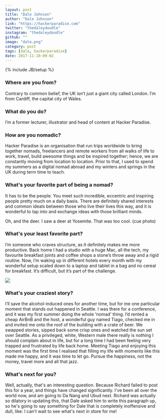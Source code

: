 ```yaml
---
layout: post
title: "Dale Johnson"
author: "Dale Johnson"
link: "https://hackerparadise.com"
twitter: "thedaleydoodle"
instagram: "thedaleydoodle"
github: ""
image: "dale.png"
category: post
tags: [dale, hackerparadise]
date: 2017-11-10-09-02
---
```

{% include JB/setup %}

### Where are you from?

Contrary to common belief, the UK isn’t just a giant city called London. I’m from Cardiff, the capital city of Wales.

### What do you do?

I’m a former lecturer, illustrator and head of content at Hacker Paradise.

### How are you nomadic?

Hacker Paradise is an organisation that run trips worldwide to bring together nomads, freelancers and remote workers from all walks of life to work, travel, build awesome things and be inspired together; hence, we are constantly moving from location to location. Prior to that, I used to spend my summers as a digital nomad abroad and my winters and springs in the UK during term time to teach.

### What's your favorite part of being a nomad?

It has to be the people. You meet such incredible, eccentric and inspiring people pretty much on a daily basis. There are definitely shared interests and common ideals between those who live their lives this way, and it is wonderful to tap into and exchange ideas with those brilliant minds.

Oh, and the deer. I saw a deer at Yosemite. That was too cool. (cue photo)

### What's your least favorite part?

I’m someone who craves structure, as it definitely makes me more productive. Back home I had a studio with a huge Mac, all the tech, my favourite breakfast joints and coffee shops a stone’s throw away and a rigid routine. Now, I’m waking up in different hotels every month with my wonderful setup scaled down to a laptop and tablet in a bag and no cereal for breakfast. It’s difficult, but it’s part of the challenge.

<img src="{{ BASE_PATH }}/assets/img/posts/dale-alt.jpg" class="inner-post-image" />

### What's your craziest story?

I’ll save the alcohol-induced ones for another time, but for me one particular moment that stands out happened in Seattle. I was there for a conference, and it was my first summer doing the whole ‘nomad’ thing. I’d rented a cheap AirBnB and the host, a wonderful guy named Tiago, checked me in and invited me onto the roof of the building with a crate of beer. We swapped stories, sipped back some crisp ones and watched the sun set over Seattle. As a privileged, white, Western male there really is nothing I should complain about in life, but for a long time I had been feeling very trapped and frustrated by life back home. Meeting Tiago and enjoying this moment was the first time I realised that filling my life with moments like this made me happy, and it was time to let go. Pursue the happiness, not the money, travel more and all that jazz.

### What's next for you?

Well, actually, that's an interesting question. Because Richard failed to post this for a year, and things have changed significantly. I've been all over the world now, and am going to Da Nang and Ubud next. Richard was actually so dilatory in updating this, that Dale asked him to write this paragraph up, so he's going to say something for Dale that is completely inoffensive and dull, like: I can't wait to see what's next in store for me!
